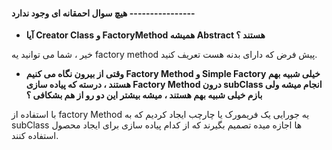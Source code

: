 #### هیچ سوال احمقانه ای وجود ندارد ----------------

- **آیا Creator Class و FactoryMethod همیشه Abstract هستند ؟**

خیر ، شما می توانید یه factory method پیش فرض که دارای بدنه هست تعریف کنید.

- **وقتی از بیرون نگاه می کنیم Factory Method و Simple Factory خیلی شبیه بهم هستند ، درسته که پیاده سازی Factory Method درون subClass انجام میشه ولی بازم خیلی شبیه بهم هستند ، میشه بیشتر این دو رو از هم بشکافی ؟**

با استفاده از factory Method یه جورایی یک فریمورک یا چارچب ایجاد کردیم که به subClass ها اجازه میده تصمیم بگیرند که از کدام پیاده سازی برای ایجاد محصول استفاده کنند.

